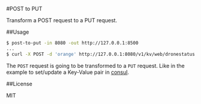 #POST to PUT

Transform a POST request to a PUT request.

##Usage

```bash
$ post-to-put -in 8080 -out http://127.0.0.1:8500
...
$ curl -X POST -d 'orange' http://127.0.0.1:8080/v1/kv/web/dronestatus 
```

The `POST` request is going to be transformed to a `PUT` request. Like in the example to set/update a Key-Value pair in [consul](http://www.consul.io/intro/getting-started/kv.html).


##License

MIT
